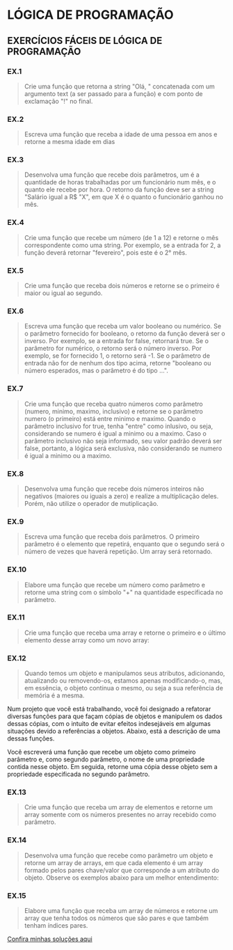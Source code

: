 
# LÓGICA DE PROGRAMAÇÃO
## EXERCÍCIOS FÁCEIS DE LÓGICA DE PROGRAMAÇÃO

### EX.1

> Crie uma função que retorna a string "Olá, " concatenada com um argumento text (a ser passado para a função) e com ponto de exclamação "!" no final.
> 

### EX.2

> Escreva uma função que receba a idade de uma pessoa em anos e retorne a mesma idade em dias
> 

### EX.3

> Desenvolva uma função que recebe dois parâmetros, um é a quantidade de horas trabalhadas por um funcionário num mês, e o quanto ele recebe por hora. O retorno da função deve ser a string "Salário igual a R$ "X", em que X é o quanto o funcionário ganhou no mês.
> 

### EX.4

> Crie uma função que recebe um número (de 1 a 12 e retorne o mês correspondente como uma string. Por exemplo, se a entrada for 2, a função deverá retornar "fevereiro", pois este é o 2° mês.
> 

### EX.5

> Crie uma função que receba dois números e retorne se o primeiro é maior ou igual ao segundo.
> 

### EX.6

> Escreva uma função que receba um valor booleano ou numérico. Se o parâmetro fornecido for booleano, o retorno da função deverá ser o inverso. Por exemplo, se a entrada for false, retornará true. Se o parâmetro for numérico, o retorno será o número inverso. Por exemplo, se for fornecido 1, o retorno será 1. Se o parâmetro de entrada não for de nenhum dos tipo acima, retorne "booleano ou número esperados, mas o parâmetro é do tipo ...".
> 

### EX.7

> Crie uma função que receba quatro números como parâmetro (numero, minimo, maximo, inclusivo) e retorne se o parâmetro numero (o primeiro) está entre minimo e maximo. Quando o parâmetro inclusivo for true, tenha "entre" como inlusivo, ou seja, considerando se numero é igual a minimo ou a maximo. Caso o parâmetro inclusivo não seja informado, seu valor padrão deverá ser false, portanto, a lógica será exclusiva, não considerando se numero é igual a minimo ou a maximo.
> 

### EX.8

> Desenvolva uma função que recebe dois números inteiros não negativos (maiores ou iguais a zero) e realize a multiplicação deles. Porém, não utilize o operador de mutiplicação.
> 

### EX.9

> Escreva uma função que receba dois parâmetros. O primeiro parâmetro é o elemento que repetirá, enquanto que o segundo será o número de vezes que haverá repetição. Um array será retornado.
> 

### EX.10

> Elabore uma função que recebe um número como parâmetro e retorne uma string com o símbolo "+" na quantidade especificada no parâmetro.
> 

### EX.11

> Crie uma função que receba uma array e retorne o primeiro e o último elemento desse array como um novo array:
> 

### EX.12

> Quando temos um objeto e manipulamos seus atributos, adicionando, atualizando ou removendo-os, estamos apenas modificando-o, mas, em essência, o objeto continua o mesmo, ou seja a sua referência de memória é a mesma. 

Num projeto que você está trabalhando, você foi designado a refatorar diversas funções para que façam cópias de objetos e manipulem os dados dessas cópias, com o intuito de evitar efeitos indesejáveis em algumas situações devido a referências a objetos. Abaixo, está a descrição de uma dessas funções. 

Você escreverá uma função que recebe um objeto como primeiro parâmetro e, como segundo parâmetro, o nome de uma propriedade contida nesse objeto. Em seguida, retorne uma cópia desse objeto sem a propriedade especificada no segundo parâmetro.
> 

### EX.13

> Crie uma função que receba um array de elementos e retorne um array somente com os números presentes no array recebido como parâmetro.
> 

### EX.14

> Desenvolva uma função que recebe como parâmetro um objeto e retorne um array de arrays, em que cada elemento é um array formado pelos pares chave/valor que corresponde a um atributo do objeto. Observe os exemplos abaixo para um melhor entendimento:
> 

### EX.15

> Elabore uma função que receba um array de números e retorne um array que tenha todos os números que são pares e que também tenham índices pares.


[Confira minhas soluções aqui](ex-faceis.js)